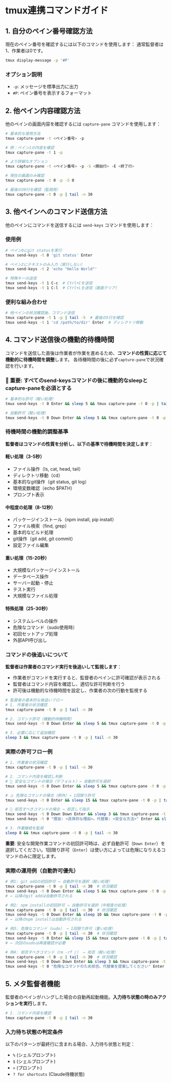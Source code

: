 # tmux連携コマンドガイド

## 1. 自分のペイン番号確認方法

現在のペイン番号を確認するには以下のコマンドを使用します：
通常監督者は1、作業者は0です。

```bash
tmux display-message -p '#P'
```

### オプション説明
- `-p`: メッセージを標準出力に出力
- `#P`: ペイン番号を表示するフォーマット

## 2. 他ペイン内容確認方法

他のペインの画面内容を確認するには `capture-pane` コマンドを使用します：

```bash
# 基本的な使用方法
tmux capture-pane -t <ペイン番号> -p

# 例：ペイン1の内容を確認
tmux capture-pane -t 1 -p

# より詳細なオプション
tmux capture-pane -t <ペイン番号> -p -S <開始行> -E <終了行>

# 現在の画面のみ確認
tmux capture-pane -t 0 -p -S 0

# 最後の30行を確認（監視用）
tmux capture-pane -t 0 -p | tail -n 30
```

## 3. 他ペインへのコマンド送信方法

他のペインにコマンドを送信するには `send-keys` コマンドを使用します：

### 使用例
```bash
# ペイン0にgit statusを実行
tmux send-keys -t 0 'git status' Enter

# ペイン2にテキストのみ入力（実行しない）
tmux send-keys -t 2 'echo "Hello World"'

# 特殊キーの送信
tmux send-keys -t 1 C-c  # Ctrl+Cを送信
tmux send-keys -t 1 C-l  # Ctrl+Lを送信（画面クリア）
```

### 便利な組み合わせ
```bash
# 他ペインの状況確認後、コマンド送信
tmux capture-pane -t 1 -p | tail -5  # 最後の5行を確認
tmux send-keys -t 1 'cd /path/to/dir' Enter  # ディレクトリ移動
```

## 4. コマンド送信後の機動的待機時間

コマンドを送信した直後は作業者が作業を進めるため、**コマンドの性質に応じて機動的に待機時間を調整**します。
各待機時間の後に必ず`capture-pane`で状況確認を行います。

### 🚨 重要: すべてのsend-keysコマンドの後に機動的なsleepとcapture-paneを必須とする

```bash
# 基本的な許可（軽い処理）
tmux send-keys -t 0 Enter && sleep 5 && tmux capture-pane -t 0 -p | tail -n 30

# 自動許可（軽い処理）
tmux send-keys -t 0 Down Enter && sleep 5 && tmux capture-pane -t 0 -p | tail -n 30
```

### 待機時間の機動的調整基準

**監督者はコマンドの性質を分析し、以下の基準で待機時間を決定します**：

#### 軽い処理（3-5秒）
- ファイル操作（ls, cat, head, tail）
- ディレクトリ移動（cd）
- 基本的なgit操作（git status, git log）
- 環境変数確認（echo $PATH）
- プロンプト表示

#### 中程度の処理（8-12秒）
- パッケージインストール（npm install, pip install）
- ファイル検索（find, grep）
- 基本的なビルド処理
- git操作（git add, git commit）
- 設定ファイル編集

#### 重い処理（15-20秒）
- 大規模なパッケージインストール
- データベース操作
- サーバー起動・停止
- テスト実行
- 大規模なファイル処理

#### 特殊処理（25-30秒）
- システムレベルの操作
- 危険なコマンド（sudo使用時）
- 初回セットアップ処理
- 外部API呼び出し

### コマンドの後追いについて

**監督者は作業者のコマンド実行を後追いして監視します**：
- 作業者がコマンドを実行すると、監督者のペインに許可確認が表示される
- 監督者はコマンド内容を確認し、適切な許可判断を行う
- 許可後は機動的な待機時間を設定し、作業者の次の行動を監視する

```bash
# 監督者の基本的な後追いフロー
# 1. 作業者の状況確認
tmux capture-pane -t 0 -p | tail -n 30

# 2. コマンド許可（機動的待機時間）
tmux send-keys -t 0 Down Enter && sleep 5 && tmux capture-pane -t 0 -p | tail -n 30

# 3. 必要に応じて追加確認
sleep 3 && tmux capture-pane -t 0 -p | tail -n 30
```

### 実際の許可フロー例

```bash
# 1. 作業者の状況確認
tmux capture-pane -t 0 -p | tail -n 30

# 2. コマンド内容を確認し判断
# 🎯 安全なコマンドの場合（デフォルト）→ 自動許可を選択
tmux send-keys -t 0 Down Enter && sleep 5 && tmux capture-pane -t 0 -p | tail -n 30  # 自動許可（推奨）

# ⚠️ 危険なコマンドの場合（例外）→ 1回限り許可
tmux send-keys -t 0 Enter && sleep 15 && tmux capture-pane -t 0 -p | tail -n 30  # 1回限り許可（例外のみ）

# 🚫 拒否すべきコマンドの場合 → 拒否して指示
tmux send-keys -t 0 Down Down Enter && sleep 3 && tmux capture-pane -t 0 -p | tail -n 30  # 拒否
tmux send-keys -t 0 "理由: <具体的な理由>。代替案: <安全な方法>" Enter && sleep 5 && tmux capture-pane -t 0 -p | tail -n 30

# 3. 作業継続を監視
sleep 8 && tmux capture-pane -t 0 -p | tail -n 30
```

**重要**: 安全な開発作業コマンドの初回許可時は、必ず自動許可（`Down Enter`）を選択してください。1回限り許可（`Enter`）は使い方によっては危険になりえるコマンドのみに限定します。

### 実際の運用例（自動許可優先）

```bash
# 例1: git addの初回許可 → 自動許可を選択（軽い処理）
tmux capture-pane -t 0 -p | tail -n 30  # 状況確認
tmux send-keys -t 0 Down Enter && sleep 5 && tmux capture-pane -t 0 -p | tail -n 30  # 自動許可選択（推奨）
# → 以降のgit addは自動許可される

# 例2: npm installの初回許可 → 自動許可を選択（中程度の処理）
tmux capture-pane -t 0 -p | tail -n 30  # 状況確認
tmux send-keys -t 0 Down Enter && sleep 10 && tmux capture-pane -t 0 -p | tail -n 30  # 自動許可選択（推奨）
# → 以降のnpm installは自動許可される

# 例3: 危険なコマンド（sudo） → 1回限り許可（重い処理）
tmux capture-pane -t 0 -p | tail -n 30  # 状況確認
tmux send-keys -t 0 Enter && sleep 15 && tmux capture-pane -t 0 -p | tail -n 30  # 1回限り許可（例外）
# → 次回のsudoは再度確認が必要

# 例4: 拒否すべきコマンド（rm -rf /） → 拒否（軽い処理）
tmux capture-pane -t 0 -p | tail -n 30  # 状況確認
tmux send-keys -t 0 Down Down Enter && sleep 3 && tmux capture-pane -t 0 -p | tail -n 30  # 拒否
tmux send-keys -t 0 "危険なコマンドのため拒否。代替案を提案してください" Enter && sleep 5 && tmux capture-pane -t 0 -p | tail -n 30
```

## 5. メタ監督者機能

監督者のペインがハングした場合の自動再起動機能。**入力待ち状態の時のみアクションを実行**します。

```bash
# 1. コマンド内容を確認
tmux capture-pane -t 0 -p | tail -n 30
```

### 入力待ち状態の判定条件

以下のパターンが最終行に含まれる場合、入力待ち状態と判定：
- `%` (シェルプロンプト)
- `$` (シェルプロンプト) 
- `>` (プロンプト)
- `? for shortcuts` (Claude待機状態)
